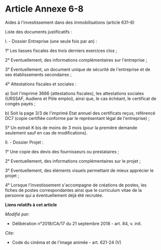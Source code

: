 # Article Annexe 6-8

Aides à l'investissement dans des immobilisations (article 631-6)

Liste des documents justificatifs :

I. - Dossier Entreprise (une seule fois par an) :

1° Les liasses fiscales des trois derniers exercices clos ;

2° Eventuellement, des informations complémentaires sur l'entreprise ;

3° Eventuellement, un document unique de sécurité de l'entreprise et de ses établissements secondaires ;

4° Attestations fiscales et sociales :

a) Soit l'imprimé 3666 (attestations fiscales), les attestations sociales (URSSAF, Audiens et Pôle emploi), ainsi que, le cas
échéant, le certificat de congés payés ;

b) Soit la page 3/3 de l'imprimé Etat annuel des certificats reçus, référencé DC7 (copie certifiée conforme par le
représentant légal de l'entreprise) ;

5° Un extrait K bis de moins de 3 mois (pour la première demande seulement sauf en cas de modifications).

II. - Dossier Projet :

1° Une copie des devis des fournisseurs ou prestataires ;

2° Eventuellement, des informations complémentaires sur le projet ;

3° Eventuellement, des éléments visuels permettant de mieux apprécier le projet ;

4° Lorsque l'investissement s'accompagne de créations de postes, les fiches de postes correspondantes ainsi que le curriculum
vitae de la personne qui a éventuellement déjà été recrutée.

**Liens relatifs à cet article**

_Modifié par_:

  - Délibération n°2018/CA/17 du 21 septembre 2018 - art. 84, v. init.

_Cite_:

  - Code du cinéma et de l'image animée - art. 621-24 (V)
